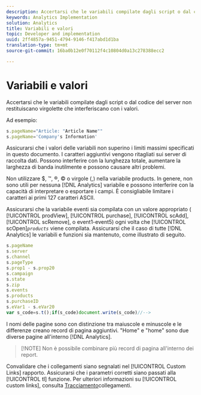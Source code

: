 ```yaml
---
description: Accertarsi che le variabili compilate dagli script o dal codice del server non restituiscano virgolette che interferiscano con i valori.
keywords: Analytics Implementation
solution: Analytics
title: Variabili e valori
topic: Developer and implementation
uuid: 2ff4857a-9451-4794-9146-f417abd1d1ba
translation-type: tm+mt
source-git-commit: 16ba0b12e0f70112f4c10804d0a13c278388ecc2

---
```



# Variabili e valori

Accertarsi che le variabili compilate dagli script o dal codice del server non restituiscano virgolette che interferiscano con i valori.

Ad esempio:

```js
s.pageName="Article: "Article Name"" 
s.pageName='Company's Information' 
```

Assicurarsi che i valori delle variabili non superino i limiti massimi specificati in questo documento. I caratteri aggiuntivi vengono ritagliati sui server di raccolta dati. Possono interferire con la lunghezza totale, aumentare la larghezza di banda inutilmente e possono causare altri problemi.

Non utilizzare $, ™, ®, © o virgole (,) nella variabile products. In genere, non sono utili per nessuna [!DNL Analytics] variabile e possono interferire con la capacità di interpretare o esportare i campi. È consigliabile limitare i caratteri ai primi 127 caratteri ASCII.

Assicurarsi che la variabile eventi sia compilata con un valore appropriato ( [!UICONTROL prodView], [!UICONTROL purchase], [!UICONTROL scAdd], [!UICONTROL scRemove], o event1-event5) ogni volta che [!UICONTROL scOpen]*`products`* viene compilata. Assicurarsi che il caso di tutte [!DNL Analytics] le variabili e funzioni sia mantenuto, come illustrato di seguito.

```js
s.pageName 
s.server 
s.channel 
s.pageType 
s.prop1 - s.prop20 
s.campaign 
s.state 
s.zip 
s.events 
s.products 
s.purchaseID 
s.eVar1 - s.eVar20 
var s_code=s.t();if(s_code)document.write(s_code)//--> 
```

I nomi delle pagine sono con distinzione tra maiuscole e minuscole e le differenze creano record di pagina aggiuntivi. "Home" e "home" sono due diverse pagine all'interno [!DNL Analytics].

> [!NOTE] Non è possibile combinare più record di pagina all'interno dei report.

Convalidare che i collegamenti siano segnalati nel [!UICONTROL Custom Links] rapporto. Assicurarsi che i parametri corretti siano passati alla [!UICONTROL tl] funzione. Per ulteriori informazioni su [!UICONTROL custom links], consulta [Tracciamento](/help/implement/js-implementation/function-tl.md)collegamenti.
